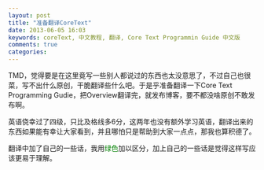 ```yaml
---
layout: post
title: "准备翻译CoreText"
date: 2013-06-05 16:03
keywords: coreText, 中文教程, 翻译, Core Text Programmin Guide 中文版
comments: true
categories: 
---
```

TMD，觉得要是在这里竟写一些别人都说过的东西也太没意思了，不过自己也很菜，写不出什么原创，干脆翻译些什么吧。于是乎准备翻译一下Core Text Programming Gudie，把Overview翻译完，就发布博客，要不都没啥原创不敢发布啊。
<!--more-->

英语侥幸过了四级，只比及格线多6分，这两年也没有额外学习英语，翻译出来的东西如果能有幸让大家看到，并且哪怕只是帮助到大家一点点，那我也算积德了。

翻译中加了自己的一些话，我用<font color=green>绿色</font>加以区分，加上自己的一些话是觉得这样写应该更易于理解。
